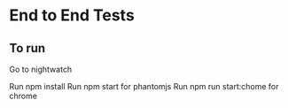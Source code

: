 # End to End Tests

## To run

Go to nightwatch

Run npm install
Run npm start for phantomjs
Run npm run start:chome for chrome






